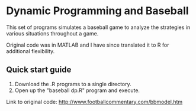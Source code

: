 # Dynamic Programming and Baseball
This set of programs simulates a baseball game to analyze the strategies in various situations throughout a game. 

Original code was in MATLAB and I have since translated it to R for additional flexibility.

## Quick start guide
1. Download the .R programs to a single directory. 
2. Open up the "baseball dp.R" program and execute.

Link to original code: http://www.footballcommentary.com/bbmodel.htm
